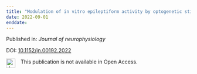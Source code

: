```yaml
---
title: "Modulation of in vitro epileptiform activity by optogenetic stimulation of parvalbumin-positive interneurons."
date: 2022-09-01
enddate:
---
```


Published in: *Journal of neurophysiology*

DOI: [10.1152/jn.00192.2022](https://doi.org/10.1152/jn.00192.2022)

<img src="https://upload.wikimedia.org/wikipedia/commons/thumb/0/0e/Closed_Access_logo_transparent.svg/1200px-Closed_Access_logo_transparent.svg.png" alt="drawing" width="25" align="left"/> &nbsp;&nbsp;&nbsp;This publication is not available in Open Access.


